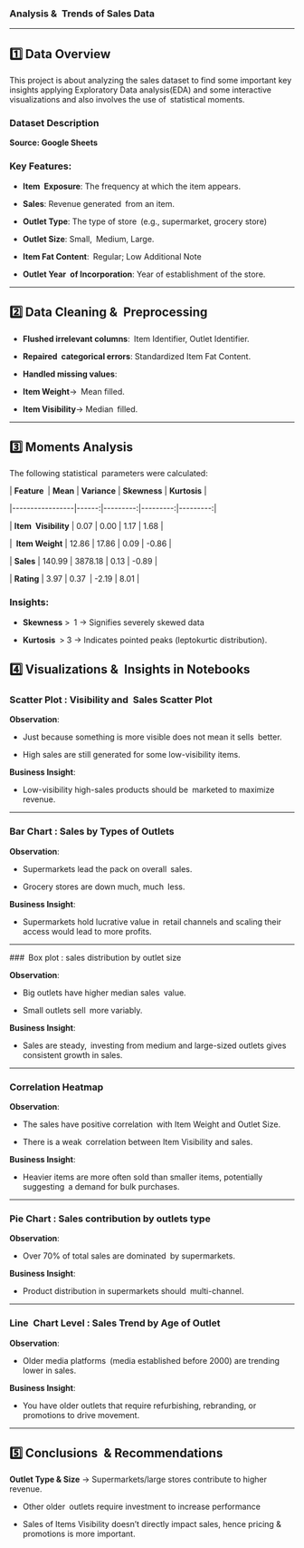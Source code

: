 ### Analysis & Trends of Sales Data

---

## 1️⃣ Data Overview

This project is about analyzing the sales dataset to find some important key insights applying Exploratory Data analysis(EDA) and some interactive visualizations and also involves the use of statistical moments.

### Dataset Description

**Source: Google Sheets**

### Key Features:

- **Item Exposure**: The frequency at which the item appears.

- **Sales**: Revenue generated from an item.

- **Outlet Type**: The type of store (e.g., supermarket, grocery store)

- **Outlet Size**: Small, Medium, Large.

- **Item Fat Content**: Regular; Low Additional Note

- **Outlet Year of Incorporation**: Year of establishment of the store.

---

## 2️⃣ Data Cleaning & Preprocessing

- **Flushed irrelevant columns**: Item Identifier, Outlet Identifier.

- **Repaired categorical errors**: Standardized Item Fat Content.

- **Handled missing values**:

- **Item Weight**→ Mean filled.

- **Item Visibility**→ Median filled.

---

## 3️⃣ Moments Analysis

The following statistical parameters were calculated:

| **Feature** | **Mean** | **Variance** | **Skewness** | **Kurtosis** |

|-----------------|------:|---------:|---------:|---------:|

| **Item Visibility** | 0.07 | 0.00 | 1.17 | 1.68 |

| **Item Weight** | 12.86 | 17.86 | 0.09 | -0.86 |

| **Sales** | 140.99 | 3878.18 | 0.13 | -0.89 |

| **Rating** | 3.97 | 0.37 | -2.19 | 8.01 |

### Insights:

- **Skewness** > 1 → Signifies severely skewed data

- **Kurtosis** > 3 → Indicates pointed peaks (leptokurtic distribution).

## 4️⃣  Visualizations & Insights in Notebooks

### Scatter Plot : Visibility and Sales Scatter Plot

**Observation**:

- Just because something is more visible does not mean it sells better.

- High sales are still generated for some low-visibility items.

**Business Insight**:

- Low-visibility high-sales products should be marketed to maximize revenue.

---

### Bar Chart : Sales by Types of Outlets

**Observation**:

- Supermarkets lead the pack on overall sales.

- Grocery stores are down much, much less.

**Business Insight**:

- Supermarkets hold lucrative value in retail channels and scaling their access would lead to more profits.

---

### Box plot : sales distribution by outlet size

**Observation**:

- Big outlets have higher median sales value.

- Small outlets sell more variably.

**Business Insight**:

- Sales are steady, investing from medium and large-sized outlets gives consistent growth in sales.

---

### Correlation Heatmap

**Observation**:

- The sales have positive correlation with Item Weight and Outlet Size.

- There is a weak correlation between Item Visibility and sales.

**Business Insight**:

- Heavier items are more often sold than smaller items, potentially suggesting a demand for bulk purchases.

---

### Pie Chart : Sales contribution by outlets type

**Observation**:

- Over 70% of total sales are dominated by supermarkets.

**Business Insight**:

- Product distribution in supermarkets should multi-channel.

---

### Line Chart Level : Sales Trend by Age of Outlet

**Observation**:

- Older media platforms (media established before 2000) are trending lower in sales.

**Business Insight**:

- You have older outlets that require refurbishing, rebranding, or promotions to drive movement.

---

## 5️⃣ Conclusions & Recommendations

**Outlet Type & Size** → Supermarkets/large stores contribute to higher revenue.

- Other older outlets require investment to increase performance

- Sales of Items Visibility doesn’t directly impact sales, hence pricing & promotions is more important.